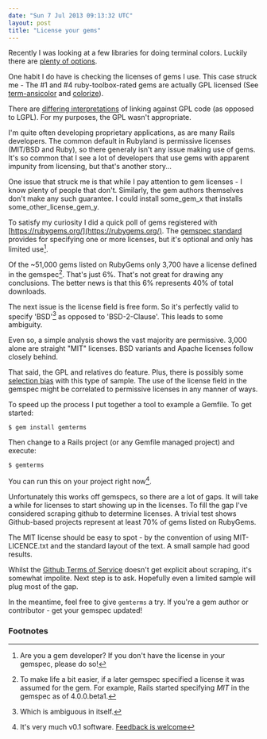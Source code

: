 ```yaml
---
date: "Sun 7 Jul 2013 09:13:32 UTC"
layout: post
title: "License your gems"
---
```


Recently I was looking at a few libraries for doing terminal colors. Luckily there are [plenty of options](https://www.ruby-toolbox.com/categories/Terminal_Coloring).

One habit I do have is checking the licenses of gems I use. This case struck me - The #1 and #4 ruby-toolbox-rated gems are actually GPL licensed (See [term-ansicolor](https://github.com/flori/term-ansicolor) and [colorize](https://github.com/fazibear/colorize)).

There are [differing interpretations](http://en.wikipedia.org/wiki/GNU_General_Public_License#Libraries) of linking against GPL code (as opposed to LGPL). For my purposes, the GPL wasn't appropriate.

I'm quite often developing proprietary applications, as are many Rails developers. The common default in Rubyland is permissive licenses (MIT/BSD and Ruby), so there generaly isn't any issue making use of gems. It's so common that I see a lot of developers that use gems with apparent impunity from licensing, but that's another story...

One issue that struck me is that while I pay attention to gem licenses - I know plenty of people that don't. Similarly, the gem authors themselves don't make any such guarantee. I could install some_gem_x that installs some_other_license_gem_y.

To satisfy my curiosity I did a quick poll of gems registered with [https://rubygems.org/](https://rubygems.org/). The [gemspec standard](http://docs.rubygems.org/read/chapter/20) provides for specifying one or more licenses, but it's optional and only has limited use[^1].

Of the ~51,000 gems listed on RubyGems only 3,700 have a license defined in the gemspec[^2]. That's just 6%. That's not great for drawing any conclusions. The better news is that this 6% represents 40% of total downloads.

The next issue is the license field is free form. So it's perfectly valid to specify 'BSD'[^3] as opposed to 'BSD-2-Clause'. This leads to some ambiguity.

Even so, a simple analysis shows the vast majority are permissive. 3,000 alone are straight "MIT" licenses. BSD variants and Apache licenses follow closely behind. 

That said, the GPL and relatives do feature. Plus, there is possibly some [selection bias](http://en.wikipedia.org/wiki/Selection_bias) with this type of sample. The use of the license field in the gemspec might be correlated to permissive licenses in any manner of ways.

To speed up the process I put together a tool to example a Gemfile. To get started:

    $ gem install gemterms

Then change to a Rails project (or any Gemfile managed project) and execute:

    $ gemterms

You can run this on your project right now[^4]. 

Unfortunately this works off gemspecs, so there are a lot of gaps. It will take a while for licenses to start showing up in the licenses. To fill the gap I've considered scraping github to determine licenses. A trivial test shows Github-based projects represent at least 70% of gems listed on RubyGems.

The MIT license should be easy to spot - by the convention of using MIT-LICENCE.txt and the standard layout of the text. A small sample had good results.

Whilst the [Github Terms of Service](https://help.github.com/articles/github-terms-of-service) doesn't get explicit about scraping, it's somewhat impolite. Next step is to ask. Hopefully even a limited sample will plug most of the gap.

In the meantime, feel free to give `gemterms` a try. If you're a gem author or contributor - get your gemspec updated!

### Footnotes

[^1]: Are you a gem developer? If you don't have the license in your gemspec, please do so!

[^2]: To make life a bit easier, if a later gemspec specified a license it was assumed for the gem. For example, Rails started specifying _MIT_ in the gemspec as of 4.0.0.beta1.

[^3]: Which is ambiguous in itself.

[^4]: It's very much v0.1 software. [Feedback is welcome](https://github.com/jonathannen/gemterms)

